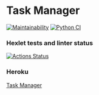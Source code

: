 # Task Manager

[![Maintainability](https://api.codeclimate.com/v1/badges/402c7a623a0129bd4e3c/maintainability)](https://codeclimate.com/github/vetalpaprotsky/python-project-lvl4/maintainability)
[![Python CI](https://github.com/vetalpaprotsky/python-project-lvl4/workflows/Python%20CI/badge.svg)](https://github.com/vetalpaprotsky/python-project-lvl4/actions)

### Hexlet tests and linter status
[![Actions Status](https://github.com/vetalpaprotsky/python-project-lvl4/workflows/hexlet-check/badge.svg)](https://github.com/vetalpaprotsky/python-project-lvl4/actions)

### Heroku
[Task Manager](https://hexlet-python-task-manager.herokuapp.com/)
